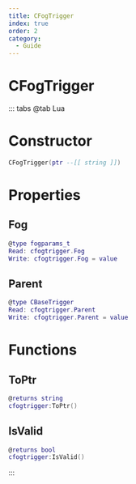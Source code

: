 ```yaml
---
title: CFogTrigger
index: true
order: 2
category:
  - Guide
---
```


# CFogTrigger

::: tabs
@tab Lua
# Constructor
```lua
CFogTrigger(ptr --[[ string ]])
```
# Properties
## Fog 
```lua
@type fogparams_t
Read: cfogtrigger.Fog
Write: cfogtrigger.Fog = value
```
## Parent 
```lua
@type CBaseTrigger
Read: cfogtrigger.Parent
Write: cfogtrigger.Parent = value
```
# Functions
## ToPtr
```lua
@returns string
cfogtrigger:ToPtr()
```
## IsValid
```lua
@returns bool
cfogtrigger:IsValid()
```

:::